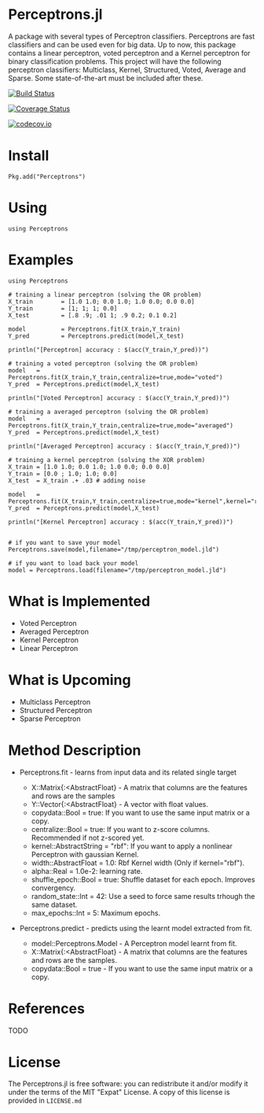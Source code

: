 Perceptrons.jl
======

A package with several types of Perceptron classifiers. Perceptrons are fast classifiers and can be used even for big data. Up to now, this package contains a linear perceptron, voted perceptron and a Kernel perceptron for binary classification problems. This project will have the following perceptron classifiers: Multiclass, Kernel, Structured, Voted, Average and Sparse. Some state-of-the-art must be included after these.

[![Build Status](https://travis-ci.org/lalvim/Perceptrons.jl.svg?branch=master)](https://travis-ci.org/lalvim/Perceptrons.jl)

[![Coverage Status](https://coveralls.io/repos/lalvim/Perceptrons.jl/badge.svg?branch=master&service=github)](https://coveralls.io/github/lalvim/Perceptrons.jl?branch=master)

[![codecov.io](http://codecov.io/github/lalvim/Perceptrons.jl/coverage.svg?branch=master)](http://codecov.io/github/lalvim/Perceptrons.jl?branch=master)

Install
=======

    Pkg.add("Perceptrons")

Using
=====

    using Perceptrons

Examples
========

    using Perceptrons

    # training a linear perceptron (solving the OR problem)
    X_train        = [1.0 1.0; 0.0 1.0; 1.0 0.0; 0.0 0.0]
    Y_train        = [1; 1; 1; 0.0]
    X_test         = [.8 .9; .01 1; .9 0.2; 0.1 0.2]

    model          = Perceptrons.fit(X_train,Y_train)
    Y_pred         = Perceptrons.predict(model,X_test)

    println("[Perceptron] accuracy : $(acc(Y_train,Y_pred))")

    # training a voted perceptron (solving the OR problem)
    model   = Perceptrons.fit(X_train,Y_train,centralize=true,mode="voted")
    Y_pred  = Perceptrons.predict(model,X_test)

    println("[Voted Perceptron] accuracy : $(acc(Y_train,Y_pred))")

    # training a averaged perceptron (solving the OR problem)
    model   = Perceptrons.fit(X_train,Y_train,centralize=true,mode="averaged")
    Y_pred  = Perceptrons.predict(model,X_test)

    println("[Averaged Perceptron] accuracy : $(acc(Y_train,Y_pred))")

    # training a kernel perceptron (solving the XOR problem)
    X_train = [1.0 1.0; 0.0 1.0; 1.0 0.0; 0.0 0.0]
    Y_train = [0.0 ; 1.0; 1.0; 0.0]
    X_test  = X_train .+ .03 # adding noise

    model   = Perceptrons.fit(X_train,Y_train,centralize=true,mode="kernel",kernel="rbf",width=.01)
    Y_pred  = Perceptrons.predict(model,X_test)

    println("[Kernel Perceptron] accuracy : $(acc(Y_train,Y_pred))")


    # if you want to save your model
    Perceptrons.save(model,filename="/tmp/perceptron_model.jld")

    # if you want to load back your model
    model = Perceptrons.load(filename="/tmp/perceptron_model.jld")


What is Implemented
======
* Voted Perceptron
* Averaged Perceptron
* Kernel Perceptron
* Linear Perceptron

What is Upcoming
=======
* Multiclass Perceptron
* Structured Perceptron
* Sparse Perceptron

Method Description
=======

* Perceptrons.fit - learns from input data and its related single target
    * X::Matrix{:<AbstractFloat} - A matrix that columns are the features and rows are the samples
    * Y::Vector{:<AbstractFloat} - A vector with float values.
    * copydata::Bool = true: If you want to use the same input matrix or a copy.
    * centralize::Bool = true: If you want to z-score columns. Recommended if not z-scored yet.
    * kernel::AbstractString = "rbf": If you want to apply a nonlinear Perceptron with gaussian Kernel.
    * width::AbstractFloat = 1.0: Rbf Kernel width (Only if kernel="rbf").
    * alpha::Real = 1.0e-2: learning rate.
    * shuffle_epoch::Bool = true: Shuffle dataset for each epoch. Improves convergency.
    * random_state::Int = 42: Use a seed to force same results trhough the same dataset.
    * max_epochs::Int = 5: Maximum epochs.

* Perceptrons.predict - predicts using the learnt model extracted from fit.
    * model::Perceptrons.Model - A Perceptron model learnt from fit.
    * X::Matrix{:<AbstractFloat} - A matrix that columns are the features and rows are the samples.
    * copydata::Bool = true - If you want to use the same input matrix or a copy.


References
=======

TODO

License
=======

The Perceptrons.jl is free software: you can redistribute it and/or modify it under the terms of the MIT "Expat"
License. A copy of this license is provided in ``LICENSE.md``
